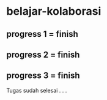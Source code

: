 # belajar-kolaborasi
progress 1 = finish
--
progress 2 = finish
--
progress 3 = finish
--
Tugas sudah selesai . . .
